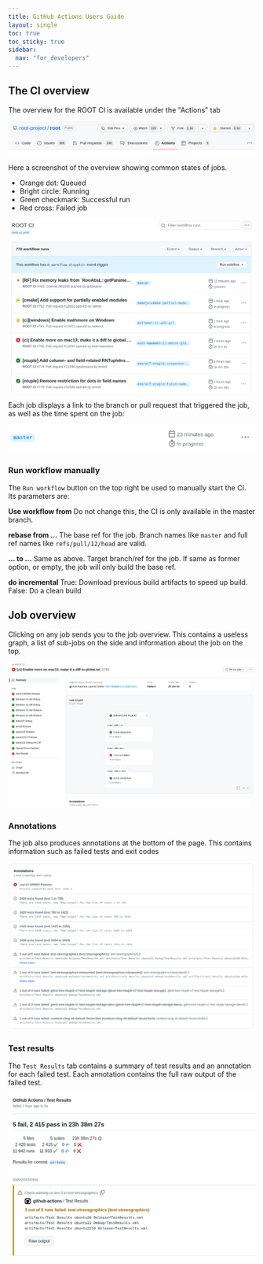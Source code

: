```yaml
---
title: GitHub Actions Users Guide
layout: single
toc: true
toc_sticky: true
sidebar:
  nav: "for_developers"
---
```



## The CI overview

The overview for the ROOT CI is available under the "Actions" tab

![GitHub Toolbar](/assets/images/github-toolbar.png)

Here a screenshot of the overview showing common states of jobs.
 - Orange dot: Queued
 - Bright circle: Running
 - Green checkmark: Successful run
 - Red cross: Failed job

![CI Overview](/assets/images/ROOTCI-overview.png)

Each job displays a link to the branch or pull request that triggered the job,
as well as the time spent on the job:

![Job Info](/assets/images/ROOTCI-job-info.png)

### Run workflow manually

The `Run workflow` button on the top right be used to manually start the CI.
Its parameters are:

**Use workflow from** Do not change this, the CI is only available in the
master branch.

**rebase from ...** The base ref for the job. Branch names like `master` and
full ref names like `refs/pull/12/head` are valid.

**... to ...** Same as above. Target branch/ref for the job. If same as former
option, or empty, the job will only build the base ref.

**do incremental** True: Download previous build artifacts to speed up
build. False: Do a clean build


## Job overview

Clicking on any job sends you to the job overview. This contains a useless
graph, a list of sub-jobs on the side and information about the job on the top.

![CI Job Overview](/assets/images/ROOTCI-job-overview.png)

### Annotations

The job also produces annotations at the bottom of the page. This contains
information such as failed tests and exit codes

![CI Job Annotations](/assets/images/ROOTCI-job-overview-annotations.png)

### Test results

The `Test Results` tab contains a summary of test results and an annotation
for each failed test. Each annotation contains the full raw output of the failed
test.

![CI Test Results](/assets/images/ROOTCI-test-results.png)



